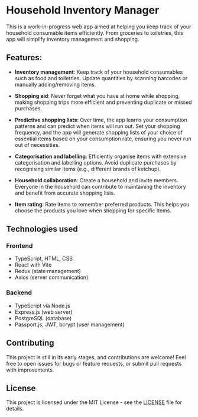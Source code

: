 # Household Inventory Manager

This is a work-in-progress web app aimed at helping you keep track of your household consumable items efficiently. From groceries to toiletries, this app will simplify inventory management and shopping.

## Features:

- **Inventory management**: Keep track of your household consumables such as food and toiletries. Update quantities by scanning barcodes or manually adding/removing items.

- **Shopping aid**: Never forget what you have at home while shopping, making shopping trips more efficient and preventing duplicate or missed purchases.

- **Predictive shopping lists**:
  Over time, the app learns your consumption patterns and can predict when items will run out. Set your shopping frequency, and the app will generate shopping lists of your choice of essential items based on your consumption rate, ensuring you never run out of necessities.

- **Categorisation and labelling**: Efficiently organise items with extensive categorisation and labelling options. Avoid duplicate purchases by recognising similar items (e.g., different brands of ketchup).

- **Household collaboration**:
  Create a household and invite members. Everyone in the household can contribute to maintaining the inventory and benefit from accurate shopping lists.

- **Item rating**: Rate items to remember preferred products. This helps you choose the products you love when shopping for specific items.

## Technologies used

### Frontend

- TypeScript, HTML, CSS
- React with Vite
- Redux (state management)
- Axios (server communication)

### Backend

- TypeScript via Node.js
- Express.js (web server)
- PostgreSQL (database)
- Passport.js, JWT, bcrypt (user management)

## Contributing

This project is still in its early stages, and contributions are welcome! Feel free to open issues for bugs or feature requests, or submit pull requests with improvements.

## License

This project is licensed under the MIT License - see the [LICENSE](LICENSE.md) file for details.
